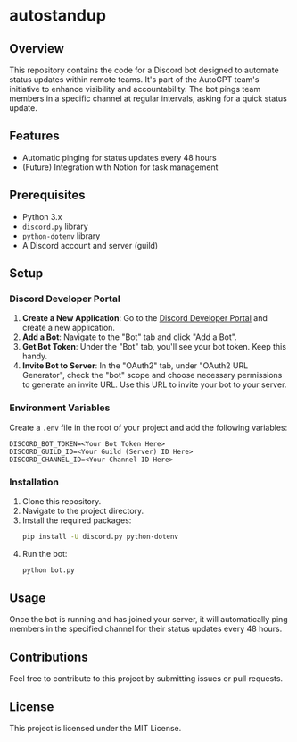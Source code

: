 # autostandup

## Overview
This repository contains the code for a Discord bot designed to automate status updates within remote teams. It's part of the AutoGPT team's initiative to enhance visibility and accountability. The bot pings team members in a specific channel at regular intervals, asking for a quick status update.

## Features
- Automatic pinging for status updates every 48 hours
- (Future) Integration with Notion for task management

## Prerequisites
- Python 3.x
- `discord.py` library
- `python-dotenv` library
- A Discord account and server (guild)

## Setup

### Discord Developer Portal
1. **Create a New Application**: Go to the [Discord Developer Portal](https://discord.com/developers/applications) and create a new application.
2. **Add a Bot**: Navigate to the "Bot" tab and click "Add a Bot".
3. **Get Bot Token**: Under the "Bot" tab, you'll see your bot token. Keep this handy.
4. **Invite Bot to Server**: In the "OAuth2" tab, under "OAuth2 URL Generator", check the "bot" scope and choose necessary permissions to generate an invite URL. Use this URL to invite your bot to your server.

### Environment Variables
Create a `.env` file in the root of your project and add the following variables:
```
DISCORD_BOT_TOKEN=<Your Bot Token Here>
DISCORD_GUILD_ID=<Your Guild (Server) ID Here>
DISCORD_CHANNEL_ID=<Your Channel ID Here>
```

### Installation
1. Clone this repository.
2. Navigate to the project directory.
3. Install the required packages:
    ```bash
    pip install -U discord.py python-dotenv
    ```
4. Run the bot:
    ```bash
    python bot.py
    ```

## Usage
Once the bot is running and has joined your server, it will automatically ping members in the specified channel for their status updates every 48 hours.

## Contributions
Feel free to contribute to this project by submitting issues or pull requests.

## License
This project is licensed under the MIT License.
